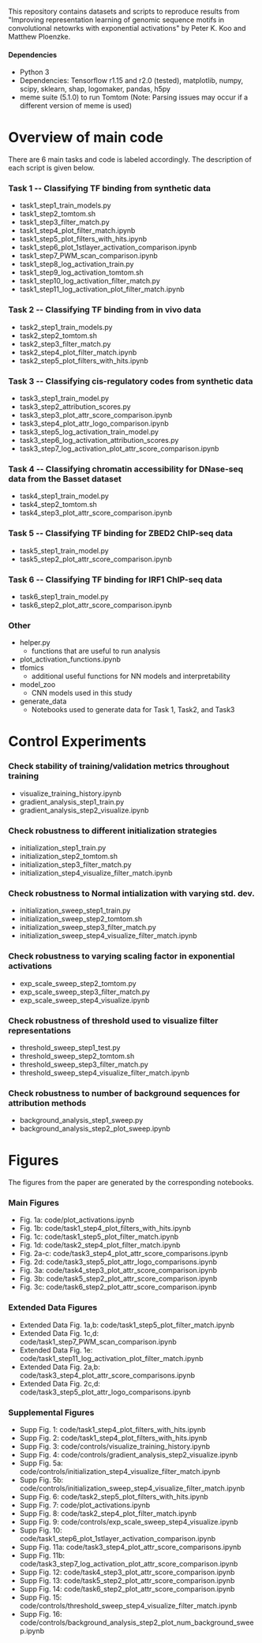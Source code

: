 This repository contains datasets and scripts to reproduce results from "Improving representation learning of genomic sequence motifs in convolutional netowrks with exponential activations" by Peter K. Koo and Matthew Ploenzke.


#### Dependencies
* Python 3
* Dependencies: Tensorflow r1.15 and r2.0 (tested), matplotlib, numpy, scipy, sklearn, shap, logomaker, pandas, h5py
* meme suite (5.1.0) to run Tomtom  (Note: Parsing issues may occur if a different version of meme is used)


# Overview of main code

There are 6 main tasks and code is labeled accordingly. The description of each script is given below.

### Task 1 -- Classifying TF binding from synthetic data
* task1_step1_train_models.py
* task1_step2_tomtom.sh
* task1_step3_filter_match.py
* task1_step4_plot_filter_match.ipynb
* task1_step5_plot_filters_with_hits.ipynb
* task1_step6_plot_1stlayer_activation_comparison.ipynb
* task1_step7_PWM_scan_comparison.ipynb
* task1_step8_log_activation_train.py
* task1_step9_log_activation_tomtom.sh
* task1_step10_log_activation_filter_match.py
* task1_step11_log_activation_plot_filter_match.ipynb

### Task 2 -- Classifying TF binding from in vivo data
* task2_step1_train_models.py
* task2_step2_tomtom.sh
* task2_step3_filter_match.py
* task2_step4_plot_filter_match.ipynb
* task2_step5_plot_filters_with_hits.ipynb

### Task 3 -- Classifying cis-regulatory codes from synthetic data
* task3_step1_train_model.py
* task3_step2_attribution_scores.py
* task3_step3_plot_attr_score_comparison.ipynb
* task3_step4_plot_attr_logo_comparison.ipynb
* task3_step5_log_activation_train_model.py
* task3_step6_log_activation_attribution_scores.py
* task3_step7_log_activation_plot_attr_score_comparison.ipynb

### Task 4 -- Classifying chromatin accessibility for DNase-seq data from the Basset dataset
* task4_step1_train_model.py
* task4_step2_tomtom.sh
* task4_step3_plot_attr_score_comparison.ipynb

### Task 5 -- Classifying TF binding for ZBED2 ChIP-seq data  
* task5_step1_train_model.py
* task5_step2_plot_attr_score_comparison.ipynb


### Task 6 -- Classifying TF binding for IRF1 ChIP-seq data 
* task6_step1_train_model.py
* task6_step2_plot_attr_score_comparison.ipynb


### Other
* helper.py
	* functions that are useful to run analysis
* plot_activation_functions.ipynb
* tfomics
	* additional useful functions for NN models and interpretability
* model_zoo
	* CNN models used in this study
* generate_data
	* Notebooks used to generate data for Task 1, Task2, and Task3


# Control Experiments

### Check stability of training/validation metrics throughout training
* visualize_training_history.ipynb
* gradient_analysis_step1_train.py
* gradient_analysis_step2_visualize.ipynb

### Check robustness to different initialization strategies
* initialization_step1_train.py
* initialization_step2_tomtom.sh
* initialization_step3_filter_match.py
* initialization_step4_visualize_filter_match.ipynb

### Check robustness to Normal intialization with varying std. dev.
* initialization_sweep_step1_train.py
* initialization_sweep_step2_tomtom.sh
* initialization_sweep_step3_filter_match.py
* initialization_sweep_step4_visualize_filter_match.ipynb

### Check robustness to varying scaling factor in exponential activations
* exp_scale_sweep_step2_tomtom.py
* exp_scale_sweep_step3_filter_match.py
* exp_scale_sweep_step4_visualize.ipynb

### Check robustness of threshold used to visualize filter representations
* threshold_sweep_step1_test.py
* threshold_sweep_step2_tomtom.sh
* threshold_sweep_step3_filter_match.py
* threshold_sweep_step4_visualize_filter_match.ipynb


### Check robustness to number of background sequences for attribution methods
* background_analysis_step1_sweep.py
* background_analysis_step2_plot_sweep.ipynb


# Figures
The figures from the paper are generated by the corresponding notebooks.

### Main Figures
- Fig. 1a: code/plot_activations.ipynb
- Fig. 1b: code/task1_step4_plot_filters_with_hits.ipynb
- Fig. 1c: code/task1_step5_plot_filter_match.ipynb
- Fig. 1d: code/task2_step4_plot_filter_match.ipynb
- Fig. 2a-c: code/task3_step4_plot_attr_score_comparisons.ipynb
- Fig. 2d: code/task3_step5_plot_attr_logo_comparisons.ipynb
- Fig. 3a: code/task4_step3_plot_attr_score_comparison.ipynb
- Fig. 3b: code/task5_step2_plot_attr_score_comparison.ipynb
- Fig. 3c: code/task6_step2_plot_attr_score_comparison.ipynb

### Extended Data Figures
- Extended Data Fig. 1a,b: code/task1_step5_plot_filter_match.ipynb
- Extended Data Fig. 1c,d: code/task1_step7_PWM_scan_comparison.ipynb
- Extended Data Fig. 1e: code/task1_step11_log_activation_plot_filter_match.ipynb
- Extended Data Fig. 2a,b: code/task3_step4_plot_attr_score_comparisons.ipynb 
- Extended Data Fig. 2c,d: code/task3_step5_plot_attr_logo_comparisons.ipynb

### Supplemental Figures
- Supp Fig. 1: code/task1_step4_plot_filters_with_hits.ipynb
- Supp Fig. 2: code/task1_step4_plot_filters_with_hits.ipynb
- Supp Fig. 3: code/controls/visualize_training_history.ipynb
- Supp Fig. 4: code/controls/gradient_analysis_step2_visualize.ipynb
- Supp Fig. 5a: code/controls/initialization_step4_visualize_filter_match.ipynb
- Supp Fig. 5b: code/controls/initialization_sweep_step4_visualize_filter_match.ipynb
- Supp Fig. 6: code/task2_step5_plot_filters_with_hits.ipynb
- Supp Fig. 7: code/plot_activations.ipynb
- Supp Fig. 8: code/task2_step4_plot_filter_match.ipynb
- Supp Fig. 9: code/controls/exp_scale_sweep_step4_visualize.ipynb
- Supp Fig. 10: code/task1_step6_plot_1stlayer_activation_comparison.ipynb
- Supp Fig. 11a: code/task3_step4_plot_attr_score_comparisons.ipynb
- Supp Fig. 11b: code/task3_step7_log_activation_plot_attr_score_comparison.ipynb
- Supp Fig. 12: code/task4_step3_plot_attr_score_comparison.ipynb
- Supp Fig. 13: code/task5_step2_plot_attr_score_comparison.ipynb
- Supp Fig. 14: code/task6_step2_plot_attr_score_comparison.ipynb
- Supp Fig. 15: code/controls/threshold_sweep_step4_visualize_filter_match.ipynb
- Supp Fig. 16: code/controls/background_analysis_step2_plot_num_background_sweep.ipynb




